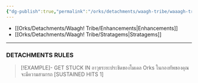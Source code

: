 ```yaml
---
{"dg-publish":true,"permalink":"/orks/detachments/waagh-tribe/waaagh-tribe/","dgEnableSearch":true,"created":"2023-12-12T13:41:45.000+07:00","updated":"2023-12-13T15:17:39.062+07:00"}
---
```


- [[Orks/Detachments/Waagh! Tribe/Enhancements\|Enhancements]]
- [[Orks/Detachments/Waagh! Tribe/Stratagems\|Stratagems]]

***

### DETACHMENTS RULES

> [!EXAMPLE]- GET STUCK IN
> อาวุธระยะประชิดของโมเดล Orks ในกองทัพของคุณจะมีความสามารถ \[SUSTAINED HITS 1]

